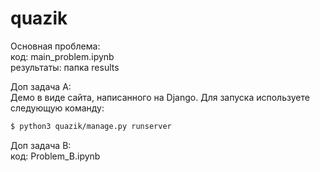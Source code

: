 # quazik
Основная проблема: <br/>
  код: main_problem.ipynb<br/>
  результаты:  папка results<br/>
 
Доп задача A:<br/>
  Демо в виде сайта, написанного на Django. Для запуска используете следующую команду:
  ```sh
  $ python3 quazik/manage.py runserver
  ```
 
Доп задача B:<br/>
  код: Problem_B.ipynb
 
